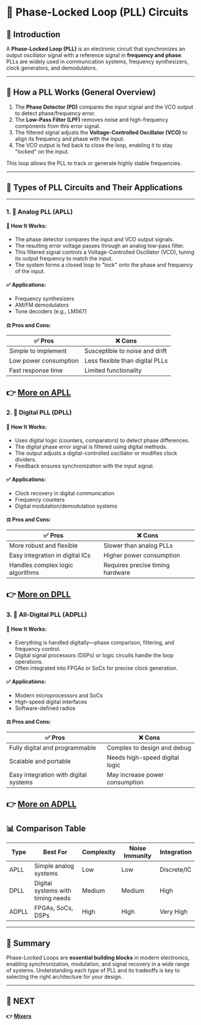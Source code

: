 # 🔄 Phase-Locked Loop (PLL) Circuits

## 📘 Introduction

A **Phase-Locked Loop (PLL)** is an electronic circuit that synchronizes an output oscillator signal with a reference signal in **frequency and phase**. PLLs are widely used in communication systems, frequency synthesizers, clock generators, and demodulators.

---

## 🔄 How a PLL Works (General Overview)

1. The **Phase Detector (PD)** compares the input signal and the VCO output to detect phase/frequency error.
2. The **Low-Pass Filter (LPF)** removes noise and high-frequency components from this error signal.
3. The filtered signal adjusts the **Voltage-Controlled Oscillator (VCO)** to align its frequency and phase with the input.
4. The VCO output is fed back to close the loop, enabling it to stay "locked" on the input.

This loop allows the PLL to track or generate highly stable frequencies.

---

## 📡 Types of PLL Circuits and Their Applications

---

### 1. 🔹 Analog PLL (APLL)

#### 🧠 How It Works:
- The phase detector compares the input and VCO output signals.
- The resulting error voltage passes through an analog low-pass filter.
- This filtered signal controls a Voltage-Controlled Oscillator (VCO), tuning its output frequency to match the input.
- The system forms a closed loop to "lock" onto the phase and frequency of the input.

#### ✅ Applications:
- Frequency synthesizers  
- AM/FM demodulators  
- Tone decoders (e.g., LM567)

#### ⚖️ Pros and Cons:

| ✅ Pros                  | ❌ Cons                          |
|--------------------------|----------------------------------|
| Simple to implement      | Susceptible to noise and drift   |
| Low power consumption    | Less flexible than digital PLLs  |
| Fast response time       | Limited functionality            |

**👉 [More on APLL](https://www.zhinst.com/americas/en/resources/phase-locked-loops)**
---

### 2. 🔹 Digital PLL (DPLL)

#### 🧠 How It Works:
- Uses digital logic (counters, comparators) to detect phase differences.
- The digital phase error signal is filtered using digital methods.
- The output adjusts a digital-controlled oscillator or modifies clock dividers.
- Feedback ensures synchronization with the input signal.

#### ✅ Applications:
- Clock recovery in digital communication  
- Frequency counters  
- Digital modulation/demodulation systems

#### ⚖️ Pros and Cons:

| ✅ Pros                          | ❌ Cons                           |
|----------------------------------|-----------------------------------|
| More robust and flexible         | Slower than analog PLLs           |
| Easy integration in digital ICs | Higher power consumption          |
| Handles complex logic algorithms | Requires precise timing hardware  |

**👉 [More on DPLL](https://www.cppsim.com/PLL_Lectures/digital_pll_cicc_tutorial_perrott.pdf)**
---

### 3. 🔹 All-Digital PLL (ADPLL)

#### 🧠 How It Works:
- Everything is handled digitally—phase comparison, filtering, and frequency control.
- Digital signal processors (DSPs) or logic circuits handle the loop operations.
- Often integrated into FPGAs or SoCs for precise clock generation.

#### ✅ Applications:
- Modern microprocessors and SoCs  
- High-speed digital interfaces  
- Software-defined radios

#### ⚖️ Pros and Cons:

| ✅ Pros                          | ❌ Cons                             |
|----------------------------------|-------------------------------------|
| Fully digital and programmable   | Complex to design and debug         |
| Scalable and portable            | Needs high-speed digital logic      |
| Easy integration with digital systems | May increase power consumption |

**👉 [More on ADPLL](https://movellus.wpenginepowered.com/wp-content/uploads/2021/04/All-Dig-PLL.pdf)**
---

## 📊 Comparison Table

| Type       | Best For                        | Complexity | Noise Immunity | Integration |
|------------|----------------------------------|------------|----------------|-------------|
| APLL       | Simple analog systems            | Low        | Low            | Discrete/IC |
| DPLL       | Digital systems with timing needs| Medium     | Medium         | High        |
| ADPLL      | FPGAs, SoCs, DSPs                | High       | High           | Very High   |

---

## 🧠 Summary

Phase-Locked Loops are **essential building blocks** in modern electronics, enabling synchronization, modulation, and signal recovery in a wide range of systems. Understanding each type of PLL and its tradeoffs is key to selecting the right architecture for your design.

---


## 🔹 NEXT  
**👉 [Mixers](../Mixer)**
